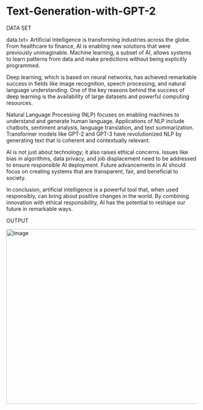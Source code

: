 # Text-Generation-with-GPT-2

DATA SET

data.txt=
            Artificial Intelligence is transforming industries across the globe.
From healthcare to finance, AI is enabling new solutions that were previously unimaginable.
Machine learning, a subset of AI, allows systems to learn patterns from data and make predictions without being explicitly programmed.

Deep learning, which is based on neural networks, has achieved remarkable success in fields like image recognition, speech processing, and natural language understanding.
One of the key reasons behind the success of deep learning is the availability of large datasets and powerful computing resources.

Natural Language Processing (NLP) focuses on enabling machines to understand and generate human language.
Applications of NLP include chatbots, sentiment analysis, language translation, and text summarization.
Transformer models like GPT-2 and GPT-3 have revolutionized NLP by generating text that is coherent and contextually relevant.

AI is not just about technology; it also raises ethical concerns.
Issues like bias in algorithms, data privacy, and job displacement need to be addressed to ensure responsible AI deployment.
Future advancements in AI should focus on creating systems that are transparent, fair, and beneficial to society.

In conclusion, artificial intelligence is a powerful tool that, when used responsibly, can bring about positive changes in the world.
By combining innovation with ethical responsibility, AI has the potential to reshape our future in remarkable ways.



OUTPUT

<img width="1760" height="462" alt="Image" src="https://github.com/user-attachments/assets/7f95be03-9060-4673-a768-df20eaf3d82f" />
